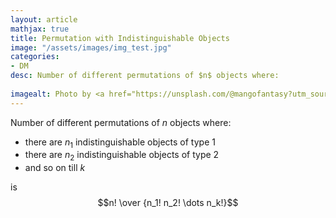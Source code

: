 ```yaml
---
layout: article
mathjax: true
title: Permutation with Indistinguishable Objects
image: "/assets/images/img_test.jpg"
categories:
- DM
desc: Number of different permutations of $n$ objects where:
 
imagealt: Photo by <a href="https://unsplash.com/@mangofantasy?utm_source=unsplash&utm_medium=referral&utm_content=creditCopyText">Tim Johnson</a> on <a href="https://unsplash.com/s/photos/logic?utm_source=unsplash&utm_medium=referral&utm_content=creditCopyText">Unsplash</a>
---
```

Number of different permutations of $n$ objects where:
* there are $n_1$ indistinguishable objects of type 1
* there are $n_2$ indistinguishable objects of type 2
* and so on till $k$

is $$n! \over {n_1! n_2! \dots n_k!}$$